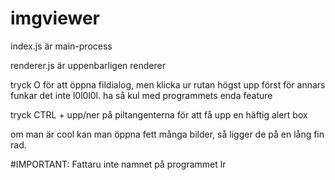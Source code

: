 # imgviewer

index.js är main-process

renderer.js är uppenbarligen renderer

tryck O för att öppna fildialog, men klicka ur rutan högst upp först för annars funkar det inte l0l0l0l. ha så kul med programmets enda feature

tryck CTRL + upp/ner på piltangenterna för att få upp en häftig alert box

om man är cool kan man öppna fett många bilder, så ligger de på en lång fin rad.

#IMPORTANT: Fattaru inte namnet på programmet lr
